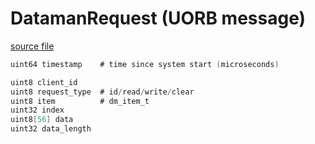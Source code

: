 # DatamanRequest (UORB message)



[source file](https://github.com/PX4/PX4-Autopilot/blob/main/msg/DatamanRequest.msg)

```c
uint64 timestamp	# time since system start (microseconds)

uint8 client_id
uint8 request_type	# id/read/write/clear
uint8 item			# dm_item_t
uint32 index
uint8[56] data
uint32 data_length
```
